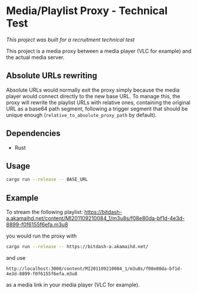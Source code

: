 Media/Playlist Proxy - Technical Test
=====================================

*This project was built for a recruitment technical test*

This project is a media proxy between a media player (VLC for example) and the actual media server.

## Absolute URLs rewriting

Absolute URLs would normally exit the proxy simply because the media player would connect directly to the new base URL.
To manage this, the proxy will rewrite the playlist URLs with relative ones, containing the original URL as a base64 path segment, following a trigger segment that should be unique enough (`relative_to_absolute_proxy_path` by default).

## Dependencies
- Rust

## Usage
```sh
cargo run --release -- BASE_URL
```

## Example
To stream the following playlist: https://bitdash-a.akamaihd.net/content/MI201109210084_1/m3u8s/f08e80da-bf1d-4e3d-8899-f0f6155f6efa.m3u8

you would run the proxy with
```sh
cargo run --release -- https://bitdash-a.akamaihd.net/
```

and use
```
http://localhost:3000/content/MI201109210084_1/m3u8s/f08e80da-bf1d-4e3d-8899-f0f6155f6efa.m3u8
```
as a media link in your media player (VLC for example).